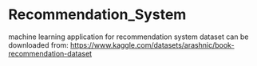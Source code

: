 # Recommendation_System
machine learning application for recommendation system
dataset can be downloaded from: https://www.kaggle.com/datasets/arashnic/book-recommendation-dataset
